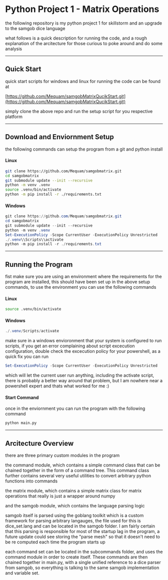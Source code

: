 # Python Project 1 - Matrix Operations

the following repository is my python project 1 for skillstorm and
an upgrade to the samgob dice language

what follows is a quick description for running the code, and a rough explanation of
the arcitecture for those curious to poke around and do some analysis

---

## Quick Start

quick start scripts for windows and linux for running the code can be found at

[https://github.com/Mequam/samgobMatrixQucikStart.git](https://github.com/Mequam/samgobMatrixQucikStart.git)

simply clone the above repo and run the setup script for you respective platform


---

## Download and Enviornment Setup

the following commands can setup the program from a git and python install

#### Linux

```bash
git clone https://github.com/Mequam/samgobmatrix.git
cd samgobmatrix
git submodule update --init --recursive
python -m venv .venv
source .venv/bin/activate
python -m pip install -r ./requirements.txt
```

#### Windows

```powershell
git clone https://github.com/Mequam/samgobmatrix.git
cd samgobmatrix
git submodule update --init --recursive
python -m venv .venv
Set-ExecutionPolicy -Scope CurrentUser -ExecutionPolicy Unrestricted
./.venv\\Scripts\\activate
python -m pip install -r ./requirements.txt
```

---

## Running the Program

fist make sure you are using an environment where the requirements for
the program are installed, this should have been set up in the above
setup commands, to use the environment you can use the following commands

#### Linux
```bash
source .venv/bin/activate
```

#### Windows
```powershell
./.venv/Scripts/activate
```

make sure in a windows envioronment that your system is configured to run scripts,
if you get an error complaining about script excecution configuration, double check
the excecution policy for your powershell, as a quick fix you can run

```powershell
Set-ExecutionPolicy -Scope CurrentUser -ExecutionPolicy Unrestricted
```

which will let the current user run anything, including the activate script,
there is probably a better way around that problem, but I am nowhere near a powershell
expert and thats what worked for me :)


#### Start Command

once in the enviornment you can run the program with the following command

```bash
python main.py
```

---

## Arcitecture Overview

there are three primary custom modules in the program

the command module, which contains a simple command class that can be chained
together in the form of a command tree. This command class further contains several
very useful utilities to convert arbitrary python functions into commands

the matrix module, which contains a simple matrix class for matrix operations
that really is just a wrapper around numpy

and the samgob module, which contains the language parsing logic

samgob itself is parsed using the goblang toolkit which is a custom framework
for parsing arbitrary langauges, the file used for this is dice\_set.lang
and can be located in the samgob folder. I am fairly certain that this parsing is
responsible for most of the startup lag in the program, a future update could see
storing the "parse mesh" so that it doesn't need to be re computed each time the program
starts up

each command set can be located in the subcommands folder, and uses the command module
in order to create itself. These commands are then chained together in main.py, with a
single unified reference to a dice parser from samgob, so everything is talking to
the same samgob implementation and variable set.
